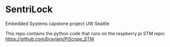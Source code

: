 # SentriLock
Embedded Systems capstone project UW Seattle

This repo contains the python code that runs on the raspberry pi
STM repo: https://github.com/braylam/PiScope_STM
